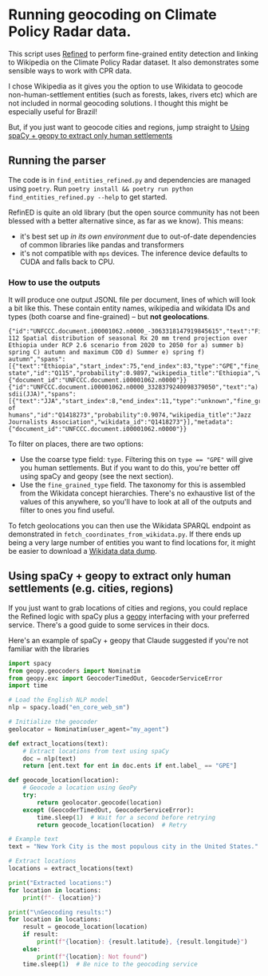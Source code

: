 # Running geocoding on Climate Policy Radar data.

This script uses [Refined](https://github.com/amazon-science/ReFinED) to perform fine-grained entity detection and linking to Wikipedia on the Climate Policy Radar dataset. It also demonstrates some sensible ways to work with CPR data.

I chose Wikipedia as it gives you the option to use Wikidata to geocode non-human-settlement entities (such as forests, lakes, rivers etc) which are not included in normal geocoding solutions. I thought this might be especially useful for Brazil!

But, if you just want to geocode cities and regions, jump straight to [Using spaCy + geopy to extract only human settlements](#using-spacy--geopy-to-extract-only-human-settlements-eg-cities-regions)

## Running the parser

The code is in `find_entities_refined.py` and dependencies are managed using `poetry`. Run `poetry install && poetry run python find_entities_refined.py --help` to get started.

RefinED is quite an old library (but the open source community has not been blessed with a better alternative since, as far as we know). This means:

- it's best set up *in its own environment* due to out-of-date dependencies of common libraries like pandas and transformers
- it's not compatible with `mps` devices. The inference device defaults to CUDA and falls back to CPU.

### How to use the outputs

It will produce one output JSONL file per document, lines of which will look a bit like this. These contain entity names, wikipedia and wikidata IDs and types (both coarse and fine-grained) – but **not geolocations**.

``` jsonl
{"id":"UNFCCC.document.i00001062.n0000_-3063318147919845615","text":"Figure 112 Spatial distribution of seasonal Rx 20 mm trend projection over Ethiopia under RCP 2.6 scenario from 2020 to 2050 for a) summer b) spring C) autumn and maximum CDD d) Summer e) spring f) autumn","spans":[{"text":"Ethiopia","start_index":75,"end_index":83,"type":"GPE","fine_grained_type":"sovereign state","id":"Q115","probability":0.9897,"wikipedia_title":"Ethiopia","wikidata_id":"Q115"}],"metadata":{"document_id":"UNFCCC.document.i00001062.n0000"}}
{"id":"UNFCCC.document.i00001062.n0000_3328379240098379050","text":"a) sdii(JJA)","spans":[{"text":"JJA","start_index":8,"end_index":11,"type":"unknown","fine_grained_type":"group of humans","id":"Q1418273","probability":0.9074,"wikipedia_title":"Jazz Journalists Association","wikidata_id":"Q1418273"}],"metadata":{"document_id":"UNFCCC.document.i00001062.n0000"}}
```

To filter on places, there are two options:

- Use the coarse type field: `type`. Filtering this on `type == "GPE"` will give you human settlements. But if you want to do this, you're better off using spaCy and geopy (see the next section).
- Use the `fine_grained_type` field. The taxonomy for this is assembled from the Wikidata concept hierarchies. There's no exhaustive list of the values of this anywhere, so you'll have to look at all of the outputs and filter to ones you find useful.

To fetch geolocations you can then use the Wikidata SPARQL endpoint as demonstrated in `fetch_coordinates_from_wikidata.py`. If there ends up being a very large number of entities you want to find locations for, it might be easier to download a [Wikidata data dump](https://www.wikidata.org/wiki/Wikidata:Database_download).

## Using spaCy + geopy to extract only human settlements (e.g. cities, regions)

If you just want to grab locations of cities and regions, you could replace the Refined logic with spaCy plus a [geopy](https://geopy.readthedocs.io/en/stable/#specifying-parameters-once) interfacing with your preferred service. There's a good guide to some services in their docs.

Here's an example of spaCy + geopy that Claude suggested if you're not familiar with the libraries

``` python
import spacy
from geopy.geocoders import Nominatim
from geopy.exc import GeocoderTimedOut, GeocoderServiceError
import time

# Load the English NLP model
nlp = spacy.load("en_core_web_sm")

# Initialize the geocoder
geolocator = Nominatim(user_agent="my_agent")

def extract_locations(text):
    # Extract locations from text using spaCy
    doc = nlp(text)
    return [ent.text for ent in doc.ents if ent.label_ == "GPE"]

def geocode_location(location):
    # Geocode a location using GeoPy
    try:
        return geolocator.geocode(location)
    except (GeocoderTimedOut, GeocoderServiceError):
        time.sleep(1)  # Wait for a second before retrying
        return geocode_location(location)  # Retry

# Example text
text = "New York City is the most populous city in the United States."

# Extract locations
locations = extract_locations(text)

print("Extracted locations:")
for location in locations:
    print(f"- {location}")

print("\nGeocoding results:")
for location in locations:
    result = geocode_location(location)
    if result:
        print(f"{location}: {result.latitude}, {result.longitude}")
    else:
        print(f"{location}: Not found")
    time.sleep(1)  # Be nice to the geocoding service
```

